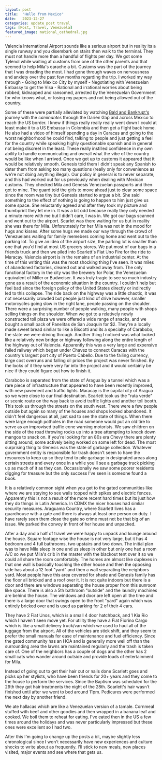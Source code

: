 ```yaml
---
layout: post
title:  "Hello from Mexico"
date:   2023-12-27
categories: update post travel
tags: [Post, Travel, Venezuela]
featured_image: national_cathedral.jpg
---
```


Valencia International Airport sounds like a serious airport but in reality its a single runway and you disembark on stairs then walk to the terminal. They must not handle more than a handful of flights per day. We got some Tylenol while waiting at customs from one of the other parents and that seemed to help Mila's earache a bit.
Customs was the part of the journey that I was dreading the most. I had gone through waves on nervousness and anxiety over the past few months regarding the trip. I worked my way through
    - Going to Mexico City by myself
    - Negotiating with Venezuelan Embassy to get the Visa
    - Rational and irrational worries about being robbed, kidnapped and ransomed, arrested by the Venezuelan Government for who knows what, or losing my papers and not being allowed out of the country.

Some of these were partially alleviated by watching [Bald and Bankrupt's](https://www.youtube.com/channel/UCxDZs_ltFFvn0FDHT6kmoXA) journey with the _caminantes_ through the Darien Gap and across Mexico to reach the US border. I knew if things really really really went down I could at least make it to a US Embassy in Colombia and then get a flight back home. He also had a video of himself spending a day in Caracas and going to the worst neighborhood he could find, talking to people and just getting a feel for the country while speaking highly questionable spanish and in general not being discreet in the least. These really instilled confidence in my own ability to handle communicating and overall what the vibe of the country would be like when I arrived.
Once we got up to customs it appeared that it would be relatively smooth. Genesis told them I didn't speak any Spanish to deter them from asking too many questions (really only for convenience as we're not doing anything illegal). Our policy in general is to never separate, and this had worked out for us previously when dealing with Mexican customs. They checked Mila and Genesis Venezuelan passports and then got to mine. The guard told the girls to move ahead just to clear some space since the room was tiny but Genesis started to argue a bit. She said something to the effect of nothing is going to happen to him just give us some space. She reluctantly agreed and after they took my picture and thumbprint they let me in. It was a bit odd because really they only needed a minute more with me but I didn't care, I was in. We got our bags scanned and went out to the airport.
Scarlet was there waiting for us but in reality she was there for Mila. Unforutnately for her Mila was not in the mood for hugs and kisses. After some hugs we made our way through the crowd of Venezuelans waiting for family memebers coming home and went out to the parking lot. To give an idea of the airport size, the parking lot is smaller than one that you'd find at most US grocery stores. We put most of our bags in a friends truck and then we piled into Scarlett's Fiat Uno Fire for the ride to Maracay. Valencia airport is in the remains of an industrial center. At the time of this writing this was the most shocking thing I've seen. It was miles of abandoned factories, cleared out and walked away from. The only functional factory in the city was the brewery for Polar, the Venezuelan equivalent of Miller or Budweiser. It was truly tragic to see so much industry gone as a result of the economic situation in the country. I couldn't help but feel bad since the foreign policy of the United States directly or indirectly led to this collapse.
The ride back on the highway was a little chaotic, it was not necessarily crowded but people just kind of drive however, smaller motorcycles going slow in the right lane, people passing on the shoulder. There were a surprising number of people walking, many people with shops selling things on the shoulder. When we got to a relatively newly constructed toll plaza we were offered a wide range of snacks, and we bought a small pack of Panelitas de San Joaquin for $2. They're a locally made sweet bread simliar to like a Biscotti and its a specialty of Carabobo, the state we were driving through. 
Another thing I noticed was what looked like a relatively new bridge or highway following along the entire length of the highway out of Valencia. Apparently this was a very large and expensive failed railway which began under Chavez to connect Caracas with the country's largest port city of Puerto Cabello. Due to the failing currency, large cost overruns and falling oil prices the project was never finished. By the looks of it they were very far into the project and it would certainly be nice if they could figure out how to finish it.

Carabobo is separated from the state of Aragua by a tunnel which was a rare piece of infrastructure that appeared to have been recently improved, with new pavement and traffic lights. Maracay is the capital city of Aragua so we were close to our final destination. Scarlett took us the "ruta verde" or scenic route on the way back to avoid traffic lights and another toll booth. This took us through the streets on the south west. There were a few people outside but again so many of the houses and shops looked abandoned. It didn't feel dangerous at all, just sad to see the state of things. When there were large enough potholes in the road someone would put an old tire to serve as an improvised traffic cone warning motorists. We saw children on the side of the road throwing rocks up into a tree attempting to knock down mangos to snack on. If you're looking for an 80s era Chevy there are plenty sitting around, some actively being worked on some left for dead. The most surprising thing to Genesis was the state of garbage collection. Whatever government entity is responsible for trash doesn't seem to have the resources to keep up so they tend to pile garbage in designated areas along certain streets and every once in a while you'll see a garbage truck picking up as much of it as they can. Occassionally we saw some poorer residents digging for treasure but the only success I've seen is someone found a book.

It is a relatively common sight when you get to the gated communities like where we are staying to see walls topped with spikes and electric fences. Apparently this is not a result of the more recent hard times but its just how they do things in Latin America. In CDMX the nicer houses had simliar security measures.  Araguama Country, where Scarlett lives has a guardhouse with a gate and there is always at least one person on duty. I have rarely seen them close the gate so crime must not be that big of an issue. We parked the convoy in front of her house and unpacked.  

After a day and a half of travel we were happy to unpack and lounge around the house.  Square footage wise the house is not very large, but it has 4 bedroom and 4 full bathrooms, two upstairs and two down. The initial plan was to have Mila sleep in one and us sleep in other but only one had a room A/C so we put Mila's crib in the master with the blackout tent over it so we could all share the room comfortably. The homes are almost like duplexes in that one wall is basically touching the other house and then the opposing side has about a 12 foot "yard" and then a wall separating the neighbors yard. Most people have this area covered for shade and Genesis family has the floor all bricked and a roof over it. It is not quite indoors but there is a door and there are windows separating the house proper from this sunroom like space. There is also a 5th bathroom "outside" and the laundry machines are behind the house. The windows and door are left open all the time and there is a large door that swings open to the front "yard" again which was entirely bricked over and is used as parking for 2 of their 4 cars. 

They have 2 Fiat Unos, which is a small 4 door hatchback, and 1 Kia Rio which I haven't seen move yet. For utility they have a Fiat Fiorino Cargo which is like a small delivery truck/van which we used to haul all of the luggage from the airport. All of the vehicles are stick shift, and they seem to prefer the small manuals for ease of maintenance and fuel efficiency. Since the gated community has an HOA and is generally more well off than the surrounding area the lawns are maintained regularly and the trash is taken care of. One of the neighbors has a couple of dogs and the other has 2 small cats who wander around outside and provide loads of entertainment for Mila.

Instead of going out to get their hair cut or nails done Scarlett goes and picks up her stylists, who have been friends for 20+ years and they come to the house to perform the services. Since the Baptism was scheduled for the 29th they got hair treatments the night of the 28th. Scarlett's hair wasn't finished until after we went to bed around 11pm. Pedicures were performed the next day by another friend.

We ate hallacas which are like a Venezuelan version of a tamale. Cornmeal stuffed with beef and other goodies and then wrapped in a banana leaf and cooked. We boil them to reheat for eating. I've eated then in the US a few times around the holidays and was never particularly impressed but these ones were excellent so I had two.

After this I'm going to change up the posts a bit, maybe slightly less chronological since I won't necessarily have new experiences and culture shocks to write about as frequently. I'll stick to new meals, new places visited, major events and see where that gets us.